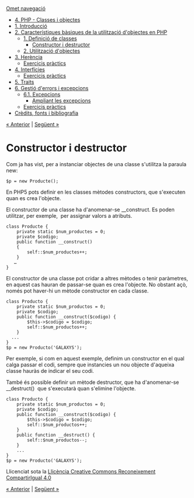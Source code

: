 <div id="content">

[Omet navegació](#main)

<div id="emptyHeader" class="section">

</div>

  - [4. PHP - Classes i objectes](index.html)
  - [1. Introducció](1_introducci.html)
  - [2. Característiques bàsiques de la utilització d'objectes en
    PHP](2_caracterstiques_bsiques_de_la_utilitzaci_dobjectes_en_php.html)
      - [1. Definició de classes](1_definici_de_classes.html)
          - <span id="active">[Constructor i
            destructor](constructor_i_destructor.html)</span>
      - [2. Utilització d'objectes](2_utilitzaci_dobjectes.html)
  - [3. Herència](3_herncia.html)
      - [Exercicis pràctics](exercicis_prctics.html)
  - [4. Interfícies](4_interfcies.html)
      - [Exercicis pràctics](exercicis_prctics0.html)
  - [5. Traits](5_traits.html)
  - [6. Gestió d'errors i excepcions](6_gesti_derrors_i_excepcions.html)
      - [6.1. Excepcions](61_excepcions.html)
          - [Ampliant les excepcions](ampliant_les_excepcions.html)
      - [Exercicis pràctics](exercicis_prctics1.html)
  - [Crèdits, fonts i bibliografia](crdits_fonts_i_bibliografia.html)

<div id="topPagination">

[<span><span>« </span>Anterior</span>](1_definici_de_classes.html)
<span class="sep">| </span>[<span>Següent<span>
»</span></span>](2_utilitzaci_dobjectes.html)

</div>

<div id="main-wrapper">

<div id="main" class="section">

# Constructor i destructor

<div class="iDevice emphasis0">

<div id="ta5_85" class="block iDevice_content">

Com ja has vist, per a instanciar objectes de una classe s'utilitza la
paraula new:

<div class="highlighted-code language-php">

<div>

    $p = new Producte();

</div>

</div>

En PHP5 pots definir en les classes mètodes constructors, que s'executen
quan es crea l'objecte.

El constructor de una classe ha d'anomenar-se \_\_construct. Es poden
utilitzar, per exemple,  per assignar valors a atributs.

<div class="highlighted-code language-php">

<div>

    class Producte {
        private static $num_productes = 0;
        private $codigo;
        public function __construct()
        {
            self::$num_productes++;
        }
       …
    }

</div>

</div>

El constructor de una classe pot cridar a altres mètodes o tenir
paràmetres, en aquest cas hauran de passar-se quan es crea l'objecte.
No obstant açò, només pot haver-hi un mètode constructor en cada classe.

<div class="highlighted-code language-php">

<div>

    class Producto {
        private static $num_productos = 0;
        private $codigo;
        public function __construct($codigo) {
            $this->$codigo = $codigo;
            self::$num_productos++;
        }
      ...
    }
    $p = new Producto('GALAXYS');

</div>

</div>

Per exemple, si com en aquest exemple, definim un constructor en el qual
calga passar el codi, sempre que instancies un nou objecte d'aqueixa
classe hauràs de indicar el seu codi.

També és possible definir un mètode destructor, que ha d'anomenar-se
\_\_destruct()  que s'executarà quan s'elimine l'objecte. 

<div class="highlighted-code language-php">

<div>

    class Producto {
        private static $num_productos = 0;
        private $codigo;
        public function __construct($codigo) {
            $this->$codigo = $codigo;
            self::$num_productos++;
        }
        public function __destruct() {
            self::$num_productos--;
        }
        ...
    }
    $p = new Producto('GALAXYS');

</div>

</div>

  
  

</div>

</div>

<div id="packageLicense" class="cc cc-by-sa">

<span>Llicenciat sota la </span> [Llicència Creative Commons
Reconeixement
CompartirIgual 4.0](http://creativecommons.org/licenses/by-sa/4.0/)

</div>

</div>

</div>

<div id="bottomPagination">

[<span><span>« </span>Anterior</span>](1_definici_de_classes.html)
<span class="sep">| </span>[<span>Següent<span>
»</span></span>](2_utilitzaci_dobjectes.html)

</div>

</div>

